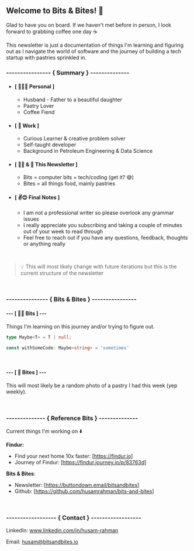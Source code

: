 ## Welcome to Bits & Bites! 👋

Glad to have you on board. If we haven't met before in person, I look forward to grabbing coffee one day ☕️

This newsletter is just a documentation of things I'm learning and figuring out as I navigate the world of software and the journey of building a tech startup with pastries sprinkled in.

### ---------------- \{ Summary \} \--------------

- #### **[ 👨‍👩‍👧 Personal ]**
    - Husband - Father to a beautiful daughter
    - Pastry Lover
    - Coffee Fiend
- #### **[ 🧳  Work ]**
    - Curious Learner & creative problem solver
    - Self-taught developer
    - Background in Petroleum Engineering & Data Science
- #### **[ 👨‍💻 & 🍪 This Newsletter ]**
    - Bits = computer bits = tech/coding (get it? 😅)
    - Bites = all things food, mainly pastries
- #### **[ ✌️😊  Final Notes ]**
    - I am not a professional writer so please overlook any grammar issues
    - I really appreciate you subscribing and taking a couple of minutes out of your week to read through
    - Feel free to reach out if you have any questions, feedback, thoughts or anything really

<br />

> 💡 This will most likely change with future iterations but this is the current structure of the newsletter

<br />

### ---------------  \{ Bits & Bites \} \----------------
#### --- **[ 👨‍💻 Bits ]** ---

Things I'm learning on this journey and/or trying to figure out.

```ts
type Maybe<T> = T | null;

const withSomeCode: Maybe<string> = 'sometimes'
```

<br />

#### --- **[ 🍪 Bites ]** ---


This will most likely be a random photo of a pastry I had this week (yep weekly).

<br />

### -------------- \{ Reference Bits \} \--------------

Current things I'm working on ⬇️

**Findur:**
- Find your next home 10x faster: [https://findur.io]
- Journey of Findur: [https://findur.journey.io/p/83763d]

 **Bits & Bites**:
- Newsletter: [https://buttondown.email/bitsandbites]
- Github: [https://github.com/husamrahman/bits-and-bites]

<br />

### ------------------ \{ Contact \} \------------------

LinkedIn: www.linkedin.com/in/husam-rahman

Email: husam@bitsandbites.io